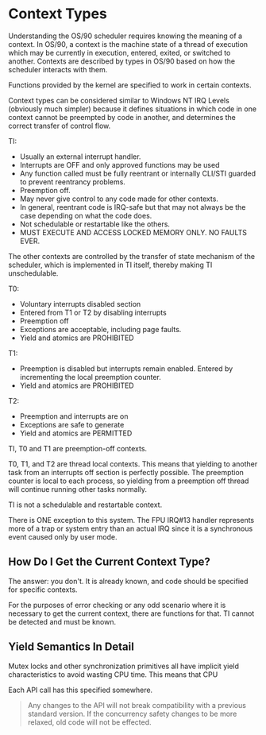 # Context Types

Understanding the OS/90 scheduler requires knowing the meaning of a context. In OS/90, a context is the machine state of a thread of execution which may be currently in execution, entered, exited, or switched to another. Contexts are described by types in OS/90 based on how the scheduler interacts with them.

Functions provided by the kernel are specified to work in certain contexts.

Context types can be considered similar to Windows NT IRQ Levels (obviously much simpler) because it defines situations in which code in one context cannot be preempted by code in another, and determines the correct transfer of control flow.

TI:
- Usually an external interrupt handler.
- Interrupts are OFF and only approved functions may be used
- Any function called must be fully reentrant or internally CLI/STI guarded to prevent reentrancy problems.
- Preemption off.
- May never give control to any code made for other contexts.
- In general, reentrant code is IRQ-safe but that may not always be the case depending on what the code does.
- Not schedulable or restartable like the others.
- MUST EXECUTE AND ACCESS LOCKED MEMORY ONLY. NO FAULTS EVER.

The other contexts are controlled by the transfer of state mechanism of the scheduler, which is implemented in TI itself, thereby making TI unschedulable.

T0:
- Voluntary interrupts disabled section
- Entered from T1 or T2 by disabling interrupts
- Preemption off
- Exceptions are acceptable, including page faults.
- Yield and atomics are PROHIBITED

T1:
- Preemption is disabled but interrupts remain enabled. Entered by incrementing the local preemption counter.
- Yield and atomics are PROHIBITED

T2:
- Preemption and interrupts are on
- Exceptions are safe to generate
- Yield and atomics are PERMITTED

TI, T0 and T1 are preemption-off contexts.

T0, T1, and T2 are thread local contexts. This means that yielding to another task from an interrupts off section is perfectly possible. The preemption counter is local to each process, so yielding from a preemption off thread will continue running other tasks normally.

TI is not a schedulable and restartable context.

There is ONE exception to this system. The FPU IRQ#13 handler represents more of a trap or system entry than an actual IRQ since it is a synchronous event caused only by user mode.

## How Do I Get the Current Context Type?

The answer: you don't. It is already known, and code should be specified for specific contexts.

For the purposes of error checking or any odd scenario where it is necessary to get the current context, there are functions for that. TI cannot be detected and must be known.

## Yield Semantics In Detail

Mutex locks and other synchronization primitives all have implicit yield characteristics to avoid wasting CPU time. This means that CPU

Each API call has this specified somewhere.

> Any changes to the API will not break compatibility with a previous standard version. If the concurrency safety changes to be more relaxed, old code will not be effected.
